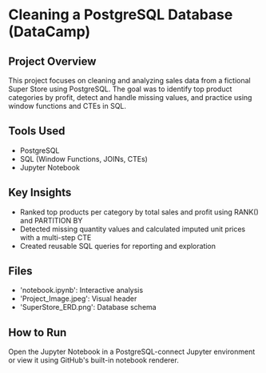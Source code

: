 # Cleaning a PostgreSQL Database (DataCamp)

## Project Overview
This project focuses on cleaning and analyzing sales data from a fictional Super Store using PostgreSQL. The goal was to identify top product categories by profit, detect and handle missing values, and practice using window functions and CTEs in SQL.

## Tools Used
- PostgreSQL
- SQL (Window Functions, JOINs, CTEs)
- Jupyter Notebook

## Key Insights
- Ranked top products per category by total sales and profit using RANK() and PARTITION BY
- Detected missing quantity values and calculated imputed unit prices with a multi-step CTE
- Created reusable SQL queries for reporting and exploration

## Files
- 'notebook.ipynb': Interactive analysis
- 'Project_Image.jpeg': Visual header
- 'SuperStore_ERD.png': Database schema

## How to Run
Open the Jupyter Notebook in a PostgreSQL-connect Jupyter environment or view it using GitHub's built-in notebook renderer.
